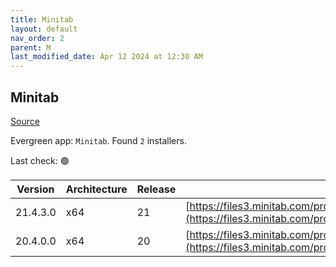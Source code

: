 ```yaml
---
title: Minitab
layout: default
nav_order: 2
parent: M
last_modified_date: Apr 12 2024 at 12:30 AM
---
```


## Minitab

[Source](https://www.minitab.com/)

Evergreen app: `Minitab`. Found `2` installers.

Last check: 🟢

| Version  | Architecture | Release | URI                                                                                                                                                                                                                                      |
| -------- | ------------ | ------- | ---------------------------------------------------------------------------------------------------------------------------------------------------------------------------------------------------------------------------------------- |
| 21.4.3.0 | x64          | 21      | [https://files3.minitab.com/prodinstalls/minitab/minitab21/21.4.3.0/updates/commercial/minitab21.4.3.0setup.x64.exe](https://files3.minitab.com/prodinstalls/minitab/minitab21/21.4.3.0/updates/commercial/minitab21.4.3.0setup.x64.exe) |
| 20.4.0.0 | x64          | 20      | [https://files3.minitab.com/prodinstalls/minitab/minitab20/20.4.0.0/updates/commercial/minitab20.4.0.0setup.x64.exe](https://files3.minitab.com/prodinstalls/minitab/minitab20/20.4.0.0/updates/commercial/minitab20.4.0.0setup.x64.exe) |
